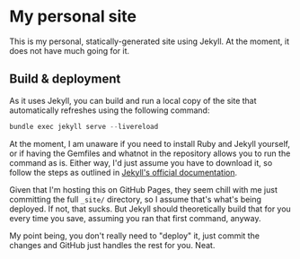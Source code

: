 # My personal site

This is my personal, statically-generated site using Jekyll. At the moment, it does not have much going for it.

## Build & deployment

As it uses Jekyll, you can build and run a local copy of the site that automatically refreshes using the following command:

```js
bundle exec jekyll serve --livereload
```

At the moment, I am unaware if you need to install Ruby and Jekyll yourself, or if having the Gemfiles and whatnot in the repository allows you to run the command as is. Either way, I'd just assume you have to download it, so follow the steps as outlined in [Jekyll's official documentation](https://jekyllrb.com/docs/installation/).

Given that I'm hosting this on GitHub Pages, they seem chill with me just committing the full `_site/` directory, so I assume that's what's being deployed. If not, that sucks. But Jekyll should theoretically build that for you every time you save, assuming you ran that first command, anyway.

My point being, you don't really need to "deploy" it, just commit the changes and GitHub just handles the rest for you. Neat.